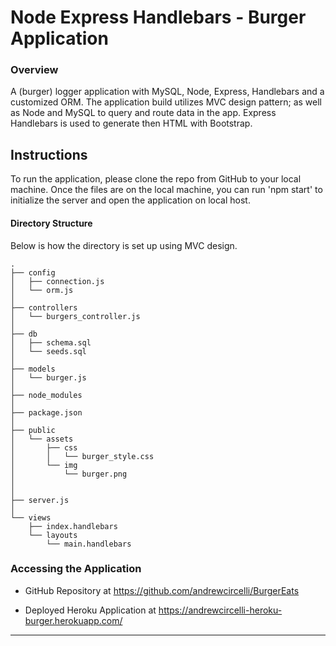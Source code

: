 # Node Express Handlebars - Burger Application

### Overview

A (burger) logger application with MySQL, Node, Express, Handlebars and a customized ORM. The application build utilizes MVC design pattern; as well as Node and MySQL to query and route data in the app. Express Handlebars is used to generate then HTML with Bootstrap.

## Instructions

To run the application, please clone the repo from GitHub to your local machine. Once the files are on the local machine, you can run 'npm start' to initialize the server and open the application on local host.

#### Directory Structure

Below is how the directory is set up using MVC design.

```
.
├── config
│   ├── connection.js
│   └── orm.js
│ 
├── controllers
│   └── burgers_controller.js
│
├── db
│   ├── schema.sql
│   └── seeds.sql
│
├── models
│   └── burger.js
│ 
├── node_modules
│ 
├── package.json
│
├── public
│   └── assets
│       ├── css
│       │   └── burger_style.css
│       └── img
│           └── burger.png
│  
│
├── server.js
│
└── views
    ├── index.handlebars
    └── layouts
        └── main.handlebars
```

### Accessing the Application

- GitHub Repository at https://github.com/andrewcircelli/BurgerEats

- Deployed Heroku Application at https://andrewcircelli-heroku-burger.herokuapp.com/

---
